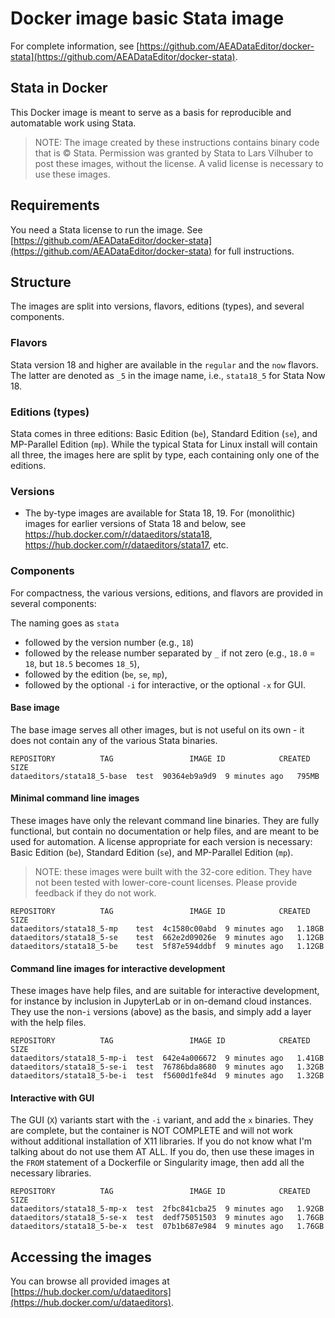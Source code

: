 # Docker image basic Stata image

For complete information, see [https://github.com/AEADataEditor/docker-stata](https://github.com/AEADataEditor/docker-stata).

## Stata in Docker

This Docker image is meant to serve as a basis for reproducible and automatable work using Stata. 

> NOTE: The image created by these instructions contains binary code that is &copy; Stata. Permission was granted by Stata to Lars Vilhuber to post these images, without the license. A valid license is necessary to use these images. 

## Requirements

You need a Stata license to run the image.
See [https://github.com/AEADataEditor/docker-stata](https://github.com/AEADataEditor/docker-stata) for full instructions.


## Structure

The images are split into versions, flavors,  editions (types), and several components.

### Flavors

Stata version 18 and higher are available in the `regular` and the `now` flavors. The latter are denoted as `_5` in the image name, i.e., `stata18_5` for Stata Now 18. 

### Editions (types)

Stata comes in three editions: Basic Edition (`be`), Standard Edition (`se`), and MP-Parallel Edition (`mp`). While the typical Stata for Linux install will contain all three, the images here are split by type, each containing only one of the editions. 

### Versions

- The by-type images are available for Stata 18, 19. For (monolithic) images for earlier versions of Stata 18 and below, see <https://hub.docker.com/r/dataeditors/stata18>, <https://hub.docker.com/r/dataeditors/stata17>, etc.


### Components

For compactness, the various versions, editions, and flavors are provided in several components:

The naming goes as `stata` 

- followed by the version number (e.g., `18`)
- followed by the release number separated by `_` if not zero (e.g., `18.0` = `18`, but `18.5` becomes `18_5`), 
- followed by the edition (`be`, `se`, `mp`), 
- followed by the optional `-i` for interactive, or the optional `-x` for GUI.

#### Base image

The base image serves all other images, but is not useful on its own - it does not contain any of the various Stata binaries. 

```
REPOSITORY          TAG                 IMAGE ID            CREATED             SIZE
dataeditors/stata18_5-base  test  90364eb9a9d9  9 minutes ago   795MB
```


#### Minimal command line images

These images have only the relevant command line binaries. They are fully functional, but contain no documentation or help files, and are meant to be used for automation. A license appropriate for each version is necessary: Basic Edition (`be`), Standard Edition (`se`), and MP-Parallel Edition (`mp`). 

> NOTE: these images were built with the 32-core edition. They have not been tested with lower-core-count licenses. Please provide feedback if they do not work.


```
REPOSITORY          TAG                 IMAGE ID            CREATED             SIZE
dataeditors/stata18_5-mp    test  4c1580c00abd  9 minutes ago   1.18GB
dataeditors/stata18_5-se    test  662e2d09026e  9 minutes ago   1.12GB
dataeditors/stata18_5-be    test  5f87e594ddbf  9 minutes ago   1.12GB
```

#### Command line images for interactive development

These images have help files, and are suitable for interactive development, for instance by inclusion in JupyterLab or in on-demand cloud instances.  They use the non-`i` versions (above) as the basis, and simply add a layer with the help files.


```
REPOSITORY          TAG                 IMAGE ID            CREATED             SIZE
dataeditors/stata18_5-mp-i  test  642e4a006672  9 minutes ago   1.41GB
dataeditors/stata18_5-se-i  test  76786bda8680  9 minutes ago   1.32GB
dataeditors/stata18_5-be-i  test  f5600d1fe84d  9 minutes ago   1.32GB
```

#### Interactive with GUI

The GUI (`X`) variants start with the `-i` variant, and add the `x` binaries. They are complete, but the container is NOT COMPLETE and will not work without additional installation of X11 libraries. If you do not know what I'm talking about do not use them AT ALL. If you do, then use these images in the `FROM` statement of a Dockerfile or Singularity image, then add all the necessary libraries.


```
REPOSITORY          TAG                 IMAGE ID            CREATED             SIZE
dataeditors/stata18_5-mp-x  test  2fbc841cba25  9 minutes ago   1.92GB
dataeditors/stata18_5-se-x  test  dedf75051503  9 minutes ago   1.76GB
dataeditors/stata18_5-be-x  test  07b1b687e984  9 minutes ago   1.76GB
```

## Accessing the images

You can browse all provided images at [https://hub.docker.com/u/dataeditors](https://hub.docker.com/u/dataeditors).



